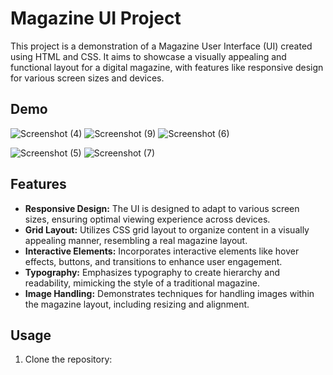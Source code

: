 # Magazine UI Project

This project is a demonstration of a Magazine User Interface (UI) created using HTML and CSS. It aims to showcase a visually appealing and functional layout for a digital magazine, with features like responsive design for various screen sizes and devices.

## Demo

![Screenshot (4)](https://github.com/Atharvaa20/UI-using-HTML-CSS-JavaScript/assets/170161391/09016e08-a931-4044-a91a-5b7f5ab26e93)
![Screenshot (9)](https://github.com/Atharvaa20/UI-using-HTML-CSS-JavaScript/assets/170161391/d32be227-2d48-4bb6-b96d-68936ea76a9a)
![Screenshot (6)](https://github.com/Atharvaa20/UI-using-HTML-CSS-JavaScript/assets/170161391/4fa740d7-2896-4fbb-aad8-8ece19ee3b03)

![Screenshot (5)](https://github.com/Atharvaa20/UI-using-HTML-CSS-JavaScript/assets/170161391/10f346c9-4c8c-4bff-9018-baac89f13bb8)
![Screenshot (7)](https://github.com/Atharvaa20/UI-using-HTML-CSS-JavaScript/assets/170161391/d78efe1f-cfd3-433c-98e2-ba26d688d414)


## Features

- **Responsive Design:** The UI is designed to adapt to various screen sizes, ensuring optimal viewing experience across devices.
- **Grid Layout:** Utilizes CSS grid layout to organize content in a visually appealing manner, resembling a real magazine layout.
- **Interactive Elements:** Incorporates interactive elements like hover effects, buttons, and transitions to enhance user engagement.
- **Typography:** Emphasizes typography to create hierarchy and readability, mimicking the style of a traditional magazine.
- **Image Handling:** Demonstrates techniques for handling images within the magazine layout, including resizing and alignment.

## Usage

1. Clone the repository:
